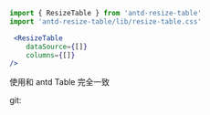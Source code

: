 
```js
import { ResizeTable } from 'antd-resize-table'
import 'antd-resize-table/lib/resize-table.css'
```

```jsx
 <ResizeTable
    dataSource={[]}
    columns={[]}
/>
```

使用和 antd Table 完全一致


git: